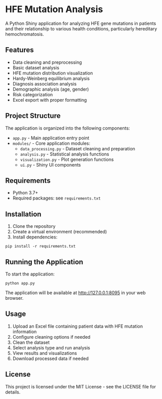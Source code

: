 # HFE Mutation Analysis

A Python Shiny application for analyzing HFE gene mutations in patients and their relationship to various health conditions, particularly hereditary hemochromatosis.

## Features

- Data cleaning and preprocessing
- Basic dataset analysis 
- HFE mutation distribution visualization
- Hardy-Weinberg equilibrium analysis
- Diagnosis association analysis
- Demographic analysis (age, gender)
- Risk categorization
- Excel export with proper formatting

## Project Structure

The application is organized into the following components:

- `app.py` - Main application entry point
- `modules/` - Core application modules:
  - `data_processing.py` - Dataset cleaning and preparation 
  - `analysis.py` - Statistical analysis functions
  - `visualization.py` - Plot generation functions
  - `ui.py` - Shiny UI components

## Requirements

- Python 3.7+
- Required packages: see `requirements.txt`

## Installation

1. Clone the repository
2. Create a virtual environment (recommended)
3. Install dependencies:

```
pip install -r requirements.txt
```

## Running the Application

To start the application:

```
python app.py
```

The application will be available at http://127.0.0.1:8095 in your web browser.

## Usage

1. Upload an Excel file containing patient data with HFE mutation information
2. Configure cleaning options if needed
3. Clean the dataset
4. Select analysis type and run analysis
5. View results and visualizations
6. Download processed data if needed

## License

This project is licensed under the MIT License - see the LICENSE file for details. 